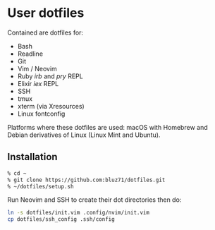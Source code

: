 User dotfiles
=============

Contained are dotfiles for:

* Bash
* Readline
* Git
* Vim / Neovim
* Ruby *irb* and *pry* REPL
* Elixir *iex* REPL
* SSH
* tmux
* xterm (via Xresources)
* Linux fontconfig

Platforms where these dotfiles are used: macOS with Homebrew and Debian
derivatives of Linux (Linux Mint and Ubuntu).

Installation
------------

```sh
% cd ~
% git clone https://github.com:bluz71/dotfiles.git
% ~/dotfiles/setup.sh
```

Run Neovim and SSH to create their dot directories then do:

```sh
ln -s dotfiles/init.vim .config/nvim/init.vim
cp dotfiles/ssh_config .ssh/config
```

